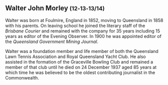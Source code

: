 ## Walter John Morley <small>(12‑13‑13/14)</small>

Walter was born at Foulmire, England in 1852, moving to Queensland in 1858 with his parents. On leaving school he joined the literary staff of the *Brisbane Courier* and remained with the company for 35 years including 15 years as editor of the Evening Observer. In 1900 he was appointed editor of the *Queensland Government Mining Journal*. 

Walter was a foundation member and life member of both the Queensland Lawn Tennis Association and Royal Queensland Yacht Club. He also assisted in the formation of the Graceville Bowling Club and remained a member of that club until he died on 24 December 1937 aged 85 years at which time he was believed to be the oldest contributing journalist in the Commonwealth.

